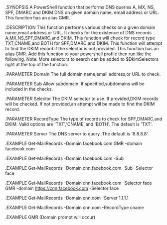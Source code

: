 .SYNOPSIS
A PowerShell function that performs DNS queries A, MX, NS, SPF, DMARC and DKIM DNS on given domain name, email address or URL. This function has an alias GMR.

.DESCRIPTION
This function performs various checks on a given domain name,email address,or URL. It checks for the existence of DNS records A,MX,NS,SPF,DMARC,and DKIM.
This function will check for record type TXT,CNAME,and BOTH for SPF,DMARC,and DKIM.
This function will attempt to find the DKIM record if the selector is not provided.
This function has an alias GMR.
Add this function to your powershell profile then run like the following.
Note: More selectors to search can be added to $DkimSelectors right at the top of the function.

.PARAMETER Domain
The full domain name,email address,or URL to check.

.PARAMETER Sub
Allow subdomain. If specified,subdomains will be included in the checks.

.PARAMETER Selector
The DKIM selector to use. If provided,DKIM records will be checked. If not provided,an attempt will be made to find the DKIM record.

.PARAMETER RecordType
The type of records to check for SPF,DMARC,and DKIM. Valid options are 'TXT','CNAME',and 'BOTH'. The default is 'TXT'.

.PARAMETER Server
The DNS server to query. The default is '8.8.8.8'.

.EXAMPLE
Get-MailRecords -Domain facebook.com
GMR -domain facebook.com

.EXAMPLE
Get-MailRecords -Domain facebook.com -Sub

.EXAMPLE
Get-MailRecords -Domain cnn.facebook.com -Sub -Selector face

.EXAMPLE
Get-MailRecords -Domain cnn.facebook.com -Selector face
GMR -domain https://cnn.facebook.com -Selector face

.EXAMPLE
Get-MailRecords -Domain cnn.com -Server 1.1.1.1

.EXAMPLE
Get-MailRecords -Domain cnn.com -RecordType cname

.EXAMPLE
GMR (Domain prompt will occur)
